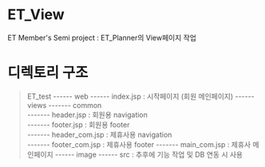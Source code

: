 # ET_View
ET Member's Semi project : ET_Planner의 View페이지 작업


  
  
# 디렉토리 구조 
> ET_test 
> ------ web 
>       ------ index.jsp : 시작페이지 (회원 메인페이지)
>       ------ views 
>              ------- common          
>                       ------- header.jsp : 회원용 navigation                  
>                       ------- footer.jsp : 회원용 footer                
>                       ------- header_com.jsp : 제휴사용 navigation       
>                       ------- footer_com.jsp : 제휴사용 footer
>              ------- main_com.jsp : 제휴사 메인페이지
>       ------ image
> ------ src : 추후에 기능 작업 및 DB 연동 시 사용

